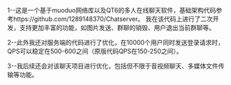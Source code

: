 1--这是一个基于muoduo网络库以及QT6的多人在线聊天软件，基础架构代码参考https://github.com/1289148370/Chatserver。 我在该代码上进行了二次开发，支持更加丰富的功能，如图片发送、群聊的销毁、用户退出当前群聊等。

2--此外我还对服务端的代码进行了优化，在10000个用户同时发送登录请求时，QPS可以稳定在500-600之间（原版代码QPS在150-250之间）。

3--我后续还会对该聊天项目进行优化，包括但不限于音视频聊天、多媒体文件传输等功能。

